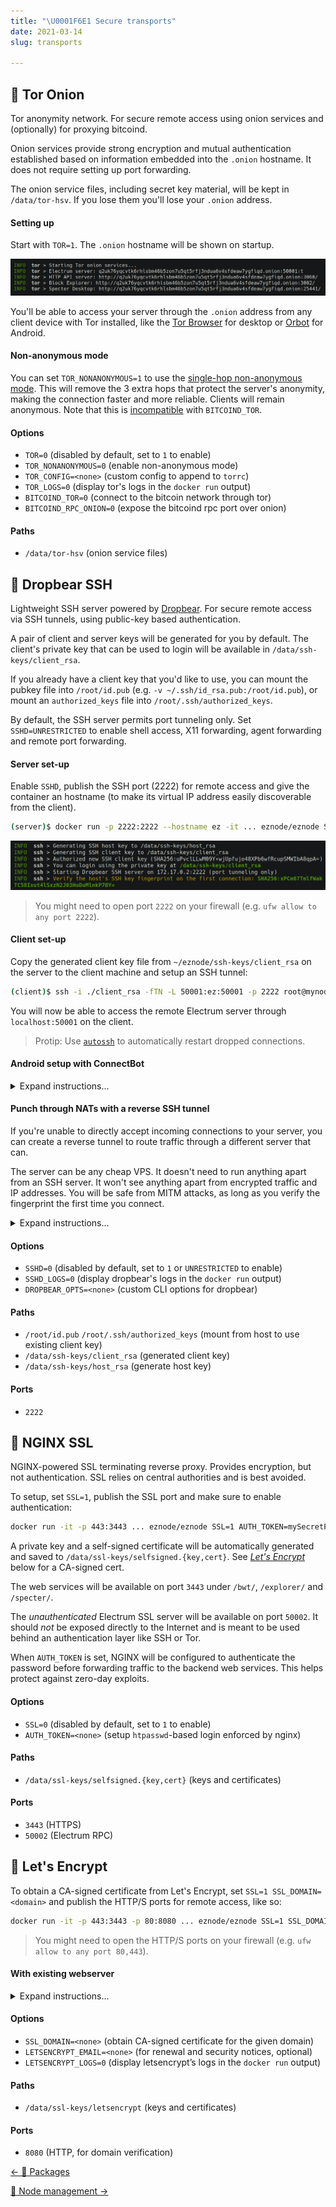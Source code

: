 ```yaml
---
title: "\U0001F6E1️ Secure transports"
date: 2021-03-14
slug: transports

---
```

## 🧅 Tor Onion

Tor anonymity network. For secure remote access using onion services and (optionally) for proxying bitcoind.

Onion services provide strong encryption and mutual authentication established based on information embedded into the `.onion` hostname. It does not require setting up port forwarding.

The onion service files, including secret key material, will be kept in `/data/tor-hsv`. If you lose them you'll lose your `.onion` address.

#### Setting up

Start with `TOR=1`. The `.onion` hostname will be shown on startup.

![](../src/assets/img/tor.png)

You'll be able to access your server through the `.onion` address from any client device with Tor installed, like the [Tor Browser](https://www.torproject.org/download/) for desktop or [Orbot](https://play.google.com/store/apps/details?id=org.torproject.android) for Android.


#### Non-anonymous mode

You can set `TOR_NONANONYMOUS=1` to use the [single-hop non-anonymous mode](https://2019.www.torproject.org/docs/tor-manual.html.en#HiddenServiceSingleHopMode). This will remove the 3 extra hops that protect the server's anonymity, making the connection faster and more reliable. Clients will remain anonymous. Note that this is [incompatible](https://gitlab.torproject.org/legacy/trac/-/issues/21284) with `BITCOIND_TOR`.

#### Options
- `TOR=0` (disabled by default, set to `1` to enable)
- `TOR_NONANONYMOUS=0` (enable non-anonymous mode)
- `TOR_CONFIG=<none>` (custom config to append to `torrc`)
- `TOR_LOGS=0` (display tor's logs in the `docker run` output)
- `BITCOIND_TOR=0` (connect to the bitcoin network through tor)
- `BITCOIND_RPC_ONION=0` (expose the bitcoind rpc port over onion)

#### Paths
- `/data/tor-hsv` (onion service files)

## 🐻 Dropbear SSH

Lightweight SSH server powered by [Dropbear](https://matt.ucc.asn.au/dropbear/dropbear.html). For secure remote access via SSH tunnels, using public-key based authentication.

A pair of client and server keys will be generated for you by default. The client's private key that can be used to login will be available in `/data/ssh-keys/client_rsa`.

If you already have a client key that you'd like to use, you can mount the pubkey file into `/root/id.pub` (e.g. `-v ~/.ssh/id_rsa.pub:/root/id.pub`), or mount an `authorized_keys` file into `/root/.ssh/authorized_keys`.

By default, the SSH server permits port tunneling only. Set `SSHD=UNRESTRICTED` to enable shell access, X11 forwarding, agent forwarding and remote port forwarding.


#### Server set-up

Enable `SSHD`, publish the SSH port (2222) for remote access and give the container an hostname (to make its virtual IP address easily discoverable from the client).

```bash
(server)$ docker run -p 2222:2222 --hostname ez -it ... eznode/eznode SSHD=1
```

![](../src/assets/img/ssh.png)


> You might need to open port `2222` on your firewall (e.g. `ufw allow to any port 2222`).

#### Client set-up

Copy the generated client key file from `~/eznode/ssh-keys/client_rsa` on the server to the client machine and setup an SSH tunnel:

```bash
(client)$ ssh -i ./client_rsa -fTN -L 50001:ez:50001 -p 2222 root@mynode.com
```

You will now be able to access the remote Electrum server through `localhost:50001` on the client.

> Protip: Use [`autossh`](https://medium.com/@gary4est/autossh-port-forwarding-23088d948787) to automatically restart dropped connections.

#### Android setup with ConnectBot

<details>
 <summary>Expand instructions...</summary>

You can setup an SSH tunnel from Android using the [ConnectBot](https://connectbot.org/) app. Install it and:

1. Transfer the generated `client_rsa` private key file to your phone, open the app, tap `⋮` > `Manage Pubkeys` > :open_file_folder: and load the key. Long-tap it and select `Load` and `Load on start`.

   > Alternatively, you can generate a key with ConnectBot and transfer the public key file to the server.

2. Go back to the main screen, tap `+` to add a new host, set the address to `root@mynodebox.com:2222`, untick `Start shell session`, tick `Stay connected` and save.

3. Long-tap the host, tap `Edit port forwards`, tap `+`, set `Source port` to the local port to bind on the phone (e.g. `50001`) and `Destination` to `ez:<port>` (e.g. `ez:50001`).

4. Tap the host to connect and verify the host's key fingerprint. Unfortunately, ConnectBot shows it in (the outdated and insecure) MD5, which you can get by setting `WEAK_SSH_CHECKSUM=1`.

You should now be able to access the remote services through `localhost` on your phone.

> ⚠️ Note that any app with the `INTERNET` permission will be able to access the local ports. To prevent malicious apps installed on your device from accessing the services, you'll need to enable authentication. BWT has [experimental support for Electrum authentication](https://github.com/bwt-dev/bwt/blob/master/doc/auth.md) that could be used.

</details>

#### Punch through NATs with a reverse SSH tunnel

If you're unable to directly accept incoming connections to your server, you can create a reverse tunnel to route traffic through a different server that can.

The server can be any cheap VPS. It doesn't need to run anything apart from an SSH server. It won't see anything apart from encrypted traffic and IP addresses. You will be safe from MITM attacks, as long as you verify the fingerprint the first time you connect.

<details>
 <summary>Expand instructions...</summary>

On the cheap VPS, edit `/etc/ssh/sshd_config`, add (assuming your username is `satoshi`):
```
Match User satoshi
  GatewayPorts clientspecified
```

And reload the SSH server (e.g. `service ssh reload`).

Then, on your eznode host, run:
```bash
ssh -fTN -R :2222:localhost:2222 satoshi@cheapvps.com
```

You will now be able to connect to the eznode SSH server through `cheapvps.com:2222`. You can setup SSH tunnels to the services through it in the same manner explained above.

> [localhost.run](https://localhost.run/) offers tunneling as a service for $3.5/month (the free tier isn't suitable because its HTTP-only). It's used with the standard `ssh` client and doesn't require any special software installation. It supports custom domain names.

</details>

#### Options
- `SSHD=0` (disabled by default, set to `1` or `UNRESTRICTED` to enable)
- `SSHD_LOGS=0` (display dropbear's logs in the `docker run` output)
- `DROPBEAR_OPTS=<none>` (custom CLI options for dropbear)

#### Paths
- `/root/id.pub` `/root/.ssh/authorized_keys` (mount from host to use existing client key)
- `/data/ssh-keys/client_rsa` (generated client key)
- `/data/ssh-keys/host_rsa` (generate host key)

#### Ports
- `2222`

## 🔐 NGINX SSL

NGINX-powered SSL terminating reverse proxy. Provides encryption, but not authentication. SSL relies on central authorities and is best avoided.

To setup, set `SSL=1`, publish the SSL port and make sure to enable authentication:

```bash
docker run -it -p 443:3443 ... eznode/eznode SSL=1 AUTH_TOKEN=mySecretPassword
```

A private key and a self-signed certificate will be automatically generated and saved to `/data/ssl-keys/selfsigned.{key,cert}`. See [*Let's Encrypt*](#let-s-encrypt) below for a CA-signed cert.

The web services will be available on port `3443` under `/bwt/`, `/explorer/` and `/specter/`.

The *unauthenticated* Electrum SSL server will be available on port `50002`. It should *not* be exposed directly to the Internet and is meant to be used behind an authentication layer like SSH or Tor.

When `AUTH_TOKEN` is set, NGINX will be configured to authenticate the password before forwarding traffic to the backend web services. This helps protect against zero-day exploits.


#### Options
- `SSL=0` (disabled by default, set to `1` to enable)
- `AUTH_TOKEN=<none>` (setup `htpasswd`-based login enforced by nginx)

#### Paths
- `/data/ssl-keys/selfsigned.{key,cert}` (keys and certificates)

#### Ports
- `3443` (HTTPS)
- `50002` (Electrum RPC)

## 📜 Let's Encrypt

To obtain a CA-signed certificate from Let's Encrypt, set `SSL=1 SSL_DOMAIN=<domain>` and publish the HTTP/S ports for remote access, like so:

```bash
docker run -it -p 443:3443 -p 80:8080 ... eznode/eznode SSL=1 SSL_DOMAIN=mynodebox.com
```

> You might need to open the HTTP/S ports on your firewall (e.g. `ufw allow to any port 80,443`).


#### With existing webserver

<details>
 <summary>Expand instructions...</summary>

Verifying domain ownership for the Let's Encrypt certificate requires accepting connections on port `80`. If you already have a webserver occupying this port, you can configure it to forward verification requests on a subdomain to the ez webserver. Example with NGINX:

```
server {
    listen 80;
    server_name ez.mynodebox.com;
    location /.well-known/acme-challenge/ { proxy_pass http://localhost:8080; }
}
```

Then start docker with `-p 3443:3443 -p 127.0.0.1:8080:8080` and access the SSL server through `https://ez.mynodebox.com:3443/`.
</details>

#### Options
- `SSL_DOMAIN=<none>` (obtain CA-signed certificate for the given domain)
- `LETSENCRYPT_EMAIL=<none>` (for renewal and security notices, optional)
- `LETSENCRYPT_LOGS=0` (display letsencrypt’s logs in the `docker run` output)

#### Paths
- `/data/ssl-keys/letsencrypt` (keys and certificates)

#### Ports
- `8080` (HTTP, for domain verification)

<div class="docs-nav">

[← 🎁 Packages](packages)

[🔧 Node management →](node-management)

</div>